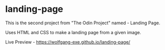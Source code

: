 # landing-page
This is the second project from "The Odin Project" named - Landing Page.

Uses HTML and CSS to make a landing page from a given image.

Live Preview - https://wolfgang-exe.github.io/landing-page/
